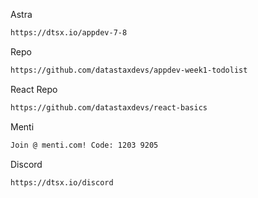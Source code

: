 Astra
``` bash
https://dtsx.io/appdev-7-8
```

Repo
``` bash
https://github.com/datastaxdevs/appdev-week1-todolist
```

React Repo
``` bash
https://github.com/datastaxdevs/react-basics
```

Menti
``` bash
Join @ menti.com! Code: 1203 9205
```

Discord
``` bash
https://dtsx.io/discord
```